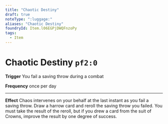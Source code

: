```yaml
---
title: "Chaotic Destiny"
draft: true
noteType: ":luggage:"
aliases: "Chaotic Destiny"
foundryId: Item.l06EGPjDWQFnzoPy
tags:
  - Item
---
```


# Chaotic Destiny `pf2:0`

**Trigger** You fail a saving throw during a combat

**Frequency** once per day

* * *

**Effect** Chaos intervenes on your behalf at the last instant as you fail a saving throw. Draw a harrow card and reroll the saving throw you failed. You must take the result of the reroll, but if you drew a card from the suit of Crowns, improve the result by one degree of success.
